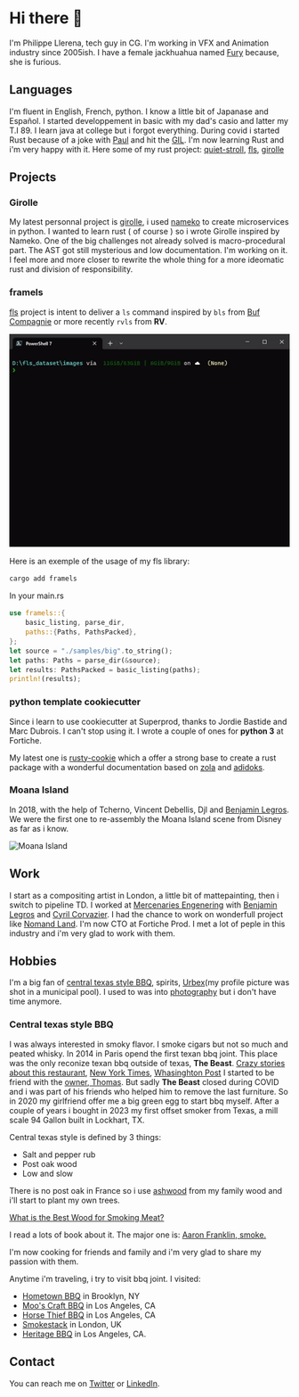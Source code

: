 # Hi there 👋

I'm Philippe Llerena, tech guy in CG. I'm working in VFX and Animation industry since 2005ish. I have a female jackhuahua named [Fury](https://www.instagram.com/furythedestroyer) because, she is furious.

## Languages

I'm fluent in English, French, python. I know a little bit of Japanase and Español. I started developpement in basic with my dad's casio and latter my T.I 89. I learn java at college but i forgot everything. During covid i started Rust because of a joke with [Paul](https://github.com/pypoulp) and hit the [GIL](https://en.wikipedia.org/wiki/Global_interpreter_lock). I'm now learning Rust and i'm very happy with it. Here some of my rust project: [quiet-stroll](https://github.com/forticheprod/quiet-stroll), [fls](https://github.com/forticheprod/fls), [girolle](https://github.com/doubleailes/girolle)

## Projects

### Girolle

My latest personnal project is [girolle](https://github.com/doubleailes/girolle), i used [nameko](https://github.com/nameko/nameko) to create microservices in python. I wanted to learn rust ( of course ) so i wrote Girolle inspired by Nameko. One of the big challenges not already solved is macro-procedural part. The AST got still mysterious and low documentation. I'm working on it. I feel more and more closer to rewrite the whole thing for a more ideomatic rust and division of responsibility.

### framels

[fls](https://github.com/forticheprod/fls) project is intent to deliver a `ls` command inspired by `bls` from [Buf Compagnie](https://buf.com/) or more recently `rvls` from **RV**.

![cliexample](https://github.com/forticheprod/fls/blob/main/images/fls_demo.gif)

Here is an exemple of the usage of my fls library:

```bash
cargo add framels
```

In your main.rs

```rust
use framels::{
    basic_listing, parse_dir,
    paths::{Paths, PathsPacked},
};
let source = "./samples/big".to_string();
let paths: Paths = parse_dir(&source);
let results: PathsPacked = basic_listing(paths);
println!(results);
```

### python template cookiecutter

Since i learn to use cookiecutter at Superprod, thanks to Jordie Bastide and Marc Dubrois. I can't stop using it. I wrote a couple of ones for **python 3** at Fortiche.

My latest one is [rusty-cookie](https://github.com/doubleailes/cookiecutter-rust) which a offer a strong base to create a rust package with a wonderful documentation based on [zola](https://www.getzola.org/) and [adidoks](https://github.com/aaranxu/adidoks).

### Moana Island

In 2018, with the help of Tcherno, Vincent Debellis, Djl and [Benjamin Legros](https://github.com/BenMercenaries). We were the first one to re-assembly the Moana Island scene from Disney as far as i know.

![Moana Island](https://pbs.twimg.com/media/DlmFMdfX0AAwUyb?format=jpg&name=large)

## Work

I start as a compositing artist in London, a little bit of mattepainting, then i switch to pipeline TD. I worked at [Mercenaries Engenering](https://github.com/MercenariesEngineering) with [Benjamin Legros](https://github.com/BenMercenaries) and [Cyril Corvazier](https://github.com/hulud75). I had the chance to work on wonderfull project like [Nomand Land](https://www.imdb.com/title/tt9770150/). I'm now CTO at Fortiche Prod. I met a lot of peple in this industry and i'm very glad to work with them.

## Hobbies

I'm a big fan of [central texas style BBQ](https://www.instagram.com/fireandfurybbq/), spirits, [Urbex](https://www.360cities.net/profile/doubleailes)(my profile picture was shot in a municipal pool). I used to was into [photography](https://www.flickr.com/photos/doubleailes/) but i don't have time anymore.

### Central texas style BBQ

I was always interested in smoky flavor. I smoke cigars but not so much and peated whisky. In 2014 in Paris opend the first texan bbq joint. This place was the only reconize texan bbq outside of texas, **The Beast**. [Crazy stories about this restaurant](https://www.texasmonthly.com/bbq/the-beast/), [New York Times](http://www.nytimes.com/interactive/2015/08/23/travel/paris-restaurants-barbecue.html), [Whasinghton Post](https://www.washingtonpost.com/lifestyle/food/move-over-foie-gras-the-latest-rage-in-paris-is--classic-american-barbecue/2016/01/15/1b3ff700-ba52-11e5-829c-26ffb874a18d_story.html) I started to be friend with the [owner, Thomas](https://www.texasmonthly.com/bbq/interview-thomas-abramowicz-of-the-beast/). But sadly **The Beast** closed during COVID and i was part of his friends who helped him to remove the last furniture.
So in 2020 my girlfriend offer me a big green egg to start bbq myself. After a couple of years i bought in 2023 my first offset smoker from Texas, a mill scale 94 Gallon built in Lockhart, TX.

Central texas style is defined by 3 things:

- Salt and pepper rub
- Post oak wood
- Low and slow

There is no post oak in France so i use [ashwood](https://en.wikipedia.org/wiki/Fraxinus) from my family wood and i'll start to plant my own trees.

[What is the Best Wood for Smoking Meat?](https://www.chadsbbq.com/what-is-the-best-wood-for-smoking-meat-part-2/)

I read a lots of book about it. The major one is: [Aaron Franklin, smoke.](https://www.amazon.fr/Franklin-Smoke-Wood-Fire-Cookbook/dp/1984860488)

I'm now cooking for friends and family and i'm very glad to share my passion with them.

Anytime i'm traveling, i try to visit bbq joint. I visited:

- [Hometown BBQ](https://www.hometownbbq.com/) in Brooklyn, NY
- [Moo's Craft BBQ](https://www.mooscraftbarbecue.com/) in Los Angeles, CA
- [Horse Thief BBQ](https://www.horsethiefbbq.com/) in Los Angeles, CA
- [Smokestack](https://www.smokestak.co.uk/) in London, UK
- [Heritage BBQ](https://www.heritagecraftbbq.com) in Los Angeles, CA.

## Contact

You can reach me on [Twitter](https://twitter.com/doubleailes) or [LinkedIn](https://www.linkedin.com/in/philippe-llerena-89a24013/).
